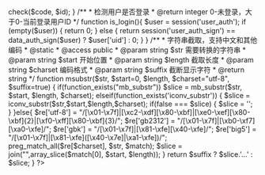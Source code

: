 <?php

/**
 * 检测验证码
 * @param  integer $id 验证码ID
 * @return boolean     检测结果
 */
function check_verify($code, $id = 1){
    $verify = new \Think\Verify();
    return $verify->check($code, $id);
}

/**
 * 检测用户是否登录
 * @return integer 0-未登录，大于0-当前登录用户ID
 */
function is_login(){
    $user = session('user_auth');
    if (empty($user)) {
        return 0;
    } else {
        return session('user_auth_sign') == data_auth_sign($user) ? $user['uid'] : 0;
    }
}


/**
 * 字符串截取，支持中文和其他编码
 * @static
 * @access public
 * @param string $str 需要转换的字符串
 * @param string $start 开始位置
 * @param string $length 截取长度
 * @param string $charset 编码格式
 * @param string $suffix 截断显示字符
 * @return string
 */
function msubstr($str, $start=0, $length, $charset="utf-8", $suffix=true) {
    if(function_exists("mb_substr"))
        $slice = mb_substr($str, $start, $length, $charset);
    elseif(function_exists('iconv_substr')) {
        $slice = iconv_substr($str,$start,$length,$charset);
        if(false === $slice) {
            $slice = '';
        }
    }else{
        $re['utf-8']   = "/[\x01-\x7f]|[\xc2-\xdf][\x80-\xbf]|[\xe0-\xef][\x80-\xbf]{2}|[\xf0-\xff][\x80-\xbf]{3}/";
        $re['gb2312'] = "/[\x01-\x7f]|[\xb0-\xf7][\xa0-\xfe]/";
        $re['gbk']    = "/[\x01-\x7f]|[\x81-\xfe][\x40-\xfe]/";
        $re['big5']   = "/[\x01-\x7f]|[\x81-\xfe]([\x40-\x7e]|\xa1-\xfe])/";
        preg_match_all($re[$charset], $str, $match);
        $slice = join("",array_slice($match[0], $start, $length));
    }
    return $suffix ? $slice.'...' : $slice;
}

?>